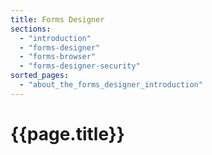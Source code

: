 ```yaml
---
title: Forms Designer
sections:
  - "introduction"
  - "forms-designer"
  - "forms-browser"
  - "forms-designer-security"
sorted_pages:
  - "about_the_forms_designer_introduction"
---
```

# {{page.title}}
